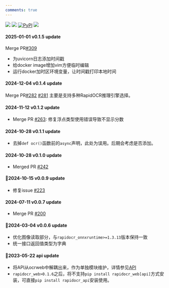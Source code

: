 ```yaml
---
comments: true
---
```


<p>
    <a href=""><img src="https://img.shields.io/badge/Python->=3.6,<3.13-aff.svg"></a>
    <a href=""><img src="https://img.shields.io/badge/OS-Linux%2C%20Win%2C%20Mac-pink.svg"></a>
    <a href="https://pypi.org/project/rapidocr-api/"><img alt="PyPI" src="https://img.shields.io/pypi/v/rapidocr-api"></a>
    <a href="https://pepy.tech/project/rapidocr_api"><img src="https://static.pepy.tech/personalized-badge/rapidocr_api?period=total&units=abbreviation&left_color=grey&right_color=blue&left_text=Downloads"></a>
</p>

#### 2025-01-01 v0.1.5 update

Merge PR[#309](https://github.com/RapidAI/RapidOCR/pull/309)

- 为uvicorn日志添加时间戳
- 给docker image增加vim方便临时编辑
- 运行docker加时区环境变量，让时间戳打印本地时间

#### 2024-12-04 v0.1.4 update

Merge PR[#282](https://github.com/RapidAI/RapidOCR/pull/282) [#281](https://github.com/RapidAI/RapidOCR/pull/281)
主要是支持多种RapidOCR推理引擎选择。

#### 2024-11-12 v0.1.2 update

- Merge PR [#263](https://github.com/RapidAI/RapidOCR/pull/253): 修复浮点类型使用错误导致不显示分数

#### 2024-10-28 v0.1.1 update

- 去掉`def ocr()`函数前的`async`声明，此处为误用。后期会考虑是否添加。

#### 2024-10-28 v0.1.0 update

- Merged PR [#242](https://github.com/RapidAI/RapidOCR/pull/242)

#### 🍿2024-10-15 v0.0.9 update

- 修复issue [#223](https://github.com/RapidAI/RapidOCR/issues/223)

#### 2024-07-11 v0.0.7 update

- Merge PR [#200](https://github.com/RapidAI/RapidOCR/pull/200)

#### 🥥2024-03-04 v0.0.6 update

- 优化图像读取部分，与`rapidocr_onnxruntime>=1.3.13`版本保持一致
- 统一接口返回值类型为字典

#### 🍜2023-05-22 api update

- 将API从ocrweb中解耦出来，作为单独模块维护，详情参见[API](https://github.com/RapidAI/RapidOCR/tree/main/api)
- `rapidocr_web>0.1.6`之后，将不支持`pip install rapidocr_web[api]`方式安装，可直接`pip install rapidocr_api`安装使用。
